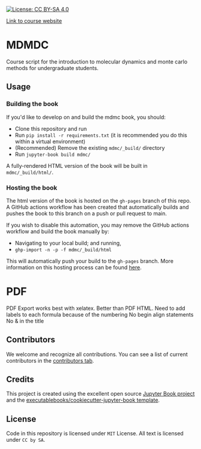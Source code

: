 [![License: CC BY-SA 4.0](https://img.shields.io/badge/License-CC%20BY--SA%204.0-lightgrey.svg)](https://creativecommons.org/licenses/by-sa/4.0/)

[Link to course website](https://lcbc-epfl.github.io/mdmc-public/intro.html)

# MDMDC 

Course script for the introduction to molecular dynamics and monte carlo methods for undergraduate students.

## Usage

### Building the book

If you'd like to develop on and build the mdmc book, you should:

- Clone this repository and run
- Run `pip install -r requirements.txt` (it is recommended you do this within a virtual environment)
- (Recommended) Remove the existing `mdmc/_build/` directory
- Run `jupyter-book build mdmc/`

A fully-rendered HTML version of the book will be built in `mdmc/_build/html/`.

### Hosting the book

The html version of the book is hosted on the `gh-pages` branch of this repo. A GitHub actions workflow has been created that automatically builds and pushes the book to this branch on a push or pull request to main.

If you wish to disable this automation, you may remove the GitHub actions workflow and build the book manually by:

- Navigating to your local build; and running,
- `ghp-import -n -p -f mdmc/_build/html`

This will automatically push your build to the `gh-pages` branch. More information on this hosting process can be found [here](https://jupyterbook.org/publish/gh-pages.html#manually-host-your-book-with-github-pages).



# PDF 

PDF Export works best with xelatex. Better than PDF HTML. 
Need to add labels to each formula because of the numbering 
No begin align statements
No & in the title




## Contributors

We welcome and recognize all contributions. You can see a list of current contributors in the [contributors tab](https://github.com/duerrsimon/mdmc/graphs/contributors).

## Credits

This project is created using the excellent open source [Jupyter Book project](https://jupyterbook.org/) and the [executablebooks/cookiecutter-jupyter-book template](https://github.com/executablebooks/cookiecutter-jupyter-book).

## License

Code in this repository is licensed under `MIT` License. All text is licensed under `CC by SA`.
